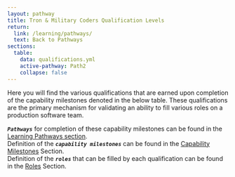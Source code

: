 ```yaml
---
layout: pathway
title: Tron & Military Coders Qualification Levels
return:
  link: /learning/pathways/
  text: Back to Pathways
sections:
  table:
    data: qualifications.yml
    active-pathway: Path2
    collapse: false
---
```


Here you will find the various qualifications that are earned upon completion of the capability milestones denoted in the below table.  These qualifications are the primary mechanism for validating an ability to fill various roles on a production software team. 

***`Pathways`*** for completion of these capability milestones can be found in the <a href="{{ '/learning/pathways/' | relative_url }}">Learning Pathways section</a>. <br>
Definition of the ***`capability milestones`*** can be found in the <a href="{{ '/learning/capabilities/' | relative_url }}">Capability Milestones</a> Section. <br>
Definition of the ***`roles`*** that can be filled by each qualification can be found in the <a href="{{ '/learning/roles/' | relative_url }}">Roles</a> Section. <br>

